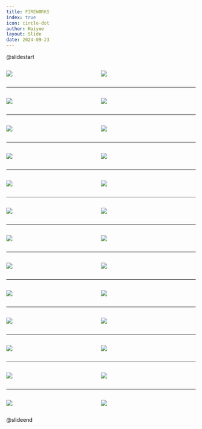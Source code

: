 ```yaml
---
title: FIREWORKS
index: true
icon: circle-dot
author: Haiyue
layout: Slide
date: 2024-09-23
---
```

 
@slidestart

<div style="display:flex">
<div style="flex:1">

![](https://raw.githubusercontent.com/yclord/reading/refs/heads/master/english/Level-Q/FIREWORKS/001.webp)
</div>
<div style="flex:1">

![](https://raw.githubusercontent.com/yclord/reading/refs/heads/master/english/Level-Q/FIREWORKS/002.webp)
</div>
</div>

---

<div style="display:flex">
<div style="flex:1">

![](https://raw.githubusercontent.com/yclord/reading/refs/heads/master/english/Level-Q/FIREWORKS/003.webp)
</div>
<div style="flex:1">

![](https://raw.githubusercontent.com/yclord/reading/refs/heads/master/english/Level-Q/FIREWORKS/004.webp)
</div>
</div>

---

<div style="display:flex">
<div style="flex:1">

![](https://raw.githubusercontent.com/yclord/reading/refs/heads/master/english/Level-Q/FIREWORKS/005.webp)
</div>
<div style="flex:1">

![](https://raw.githubusercontent.com/yclord/reading/refs/heads/master/english/Level-Q/FIREWORKS/006.webp)
</div>
</div>

---

<div style="display:flex">
<div style="flex:1">

![](https://raw.githubusercontent.com/yclord/reading/refs/heads/master/english/Level-Q/FIREWORKS/007.webp)
</div>
<div style="flex:1">

![](https://raw.githubusercontent.com/yclord/reading/refs/heads/master/english/Level-Q/FIREWORKS/008.webp)
</div>
</div>

---

<div style="display:flex">
<div style="flex:1">

![](https://raw.githubusercontent.com/yclord/reading/refs/heads/master/english/Level-Q/FIREWORKS/009.webp)
</div>
<div style="flex:1">

![](https://raw.githubusercontent.com/yclord/reading/refs/heads/master/english/Level-Q/FIREWORKS/010.webp)
</div>
</div>

---

<div style="display:flex">
<div style="flex:1">

![](https://raw.githubusercontent.com/yclord/reading/refs/heads/master/english/Level-Q/FIREWORKS/011.webp)
</div>
<div style="flex:1">

![](https://raw.githubusercontent.com/yclord/reading/refs/heads/master/english/Level-Q/FIREWORKS/012.webp)
</div>
</div>

---

<div style="display:flex">
<div style="flex:1">

![](https://raw.githubusercontent.com/yclord/reading/refs/heads/master/english/Level-Q/FIREWORKS/013.webp)
</div>
<div style="flex:1">

![](https://raw.githubusercontent.com/yclord/reading/refs/heads/master/english/Level-Q/FIREWORKS/014.webp)
</div>
</div>

---

<div style="display:flex">
<div style="flex:1">

![](https://raw.githubusercontent.com/yclord/reading/refs/heads/master/english/Level-Q/FIREWORKS/015.webp)
</div>
<div style="flex:1">

![](https://raw.githubusercontent.com/yclord/reading/refs/heads/master/english/Level-Q/FIREWORKS/016.webp)
</div>
</div>

---

<div style="display:flex">
<div style="flex:1">

![](https://raw.githubusercontent.com/yclord/reading/refs/heads/master/english/Level-Q/FIREWORKS/017.webp)
</div>
<div style="flex:1">

![](https://raw.githubusercontent.com/yclord/reading/refs/heads/master/english/Level-Q/FIREWORKS/018.webp)
</div>
</div>

---

<div style="display:flex">
<div style="flex:1">

![](https://raw.githubusercontent.com/yclord/reading/refs/heads/master/english/Level-Q/FIREWORKS/019.webp)
</div>
<div style="flex:1">

![](https://raw.githubusercontent.com/yclord/reading/refs/heads/master/english/Level-Q/FIREWORKS/020.webp)
</div>
</div>

---

<div style="display:flex">
<div style="flex:1">

![](https://raw.githubusercontent.com/yclord/reading/refs/heads/master/english/Level-Q/FIREWORKS/021.webp)
</div>
<div style="flex:1">

![](https://raw.githubusercontent.com/yclord/reading/refs/heads/master/english/Level-Q/FIREWORKS/022.webp)
</div>
</div>

---

<div style="display:flex">
<div style="flex:1">

![](https://raw.githubusercontent.com/yclord/reading/refs/heads/master/english/Level-Q/FIREWORKS/023.webp)
</div>
<div style="flex:1">

![](https://raw.githubusercontent.com/yclord/reading/refs/heads/master/english/Level-Q/FIREWORKS/024.webp)
</div>
</div>

---

<div style="display:flex">
<div style="flex:1">

![](https://raw.githubusercontent.com/yclord/reading/refs/heads/master/english/Level-Q/FIREWORKS/025.webp)
</div>
<div style="flex:1">

![](https://raw.githubusercontent.com/yclord/reading/refs/heads/master/english/Level-Q/FIREWORKS/026.webp)
</div>
</div>

@slideend